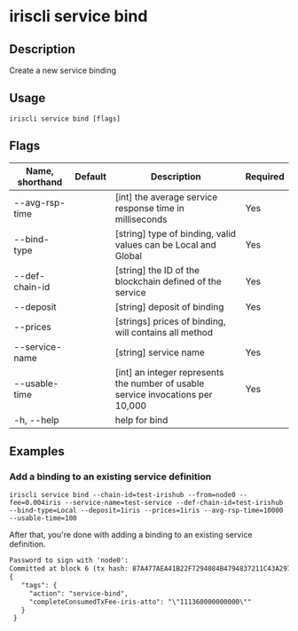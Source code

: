 # iriscli service bind 

## Description

Create a new service binding

## Usage

```
iriscli service bind [flags]
```

## Flags

| Name, shorthand       | Default                 | Description                                                                                                                                           | Required |
| --------------------- | ----------------------- | ----------------------------------------------------------------------------------------------------------------------------------------------------- | -------- |
| --avg-rsp-time        |                         | [int] the average service response time in milliseconds                                                                                               |  Yes     |
| --bind-type           |                         | [string] type of binding, valid values can be Local and Global                                                                                        |  Yes     |
| --def-chain-id        |                         | [string] the ID of the blockchain defined of the service                                                                                              |  Yes     |
| --deposit             |                         | [string] deposit of binding                                                                                                                           |  Yes     |
| --prices              |                         | [strings] prices of binding, will contains all method                                                                                                 |          |
| --service-name        |                         | [string] service name                                                                                                                                 |  Yes     |
| --usable-time         |                         | [int] an integer represents the number of usable service invocations per 10,000                                                                       |  Yes     |
| -h, --help            |                         | help for bind                                                                                                                                         |          |

## Examples

### Add a binding to an existing service definition
```shell
iriscli service bind --chain-id=test-irishub --from=node0 --fee=0.004iris --service-name=test-service --def-chain-id=test-irishub --bind-type=Local --deposit=1iris --prices=1iris --avg-rsp-time=10000 --usable-time=100
```

After that, you're done with adding a binding to an existing service definition.

```txt
Password to sign with 'node0':
Committed at block 6 (tx hash: 87A477AEA41B22F7294084B4794837211C43A297D73EABA2F42F6436F3D975DD, response: {Code:0 Data:[] Log:Msg 0:  Info: GasWanted:200000 GasUsed:5568 Tags:[{Key:[97 99 116 105 111 110] Value:[115 101 114 118 105 99 101 45 98 105 110 100] XXX_NoUnkeyedLiteral:{} XXX_unrecognized:[] XXX_sizecache:0} {Key:[99 111 109 112 108 101 116 101 67 111 110 115 117 109 101 100 84 120 70 101 101 45 105 114 105 115 45 97 116 116 111] Value:[34 49 49 49 51 54 48 48 48 48 48 48 48 48 48 48 34] XXX_NoUnkeyedLiteral:{} XXX_unrecognized:[] XXX_sizecache:0}] Codespace: XXX_NoUnkeyedLiteral:{} XXX_unrecognized:[] XXX_sizecache:0})
{
   "tags": {
     "action": "service-bind",
     "completeConsumedTxFee-iris-atto": "\"111360000000000\""
   }
 }
```

